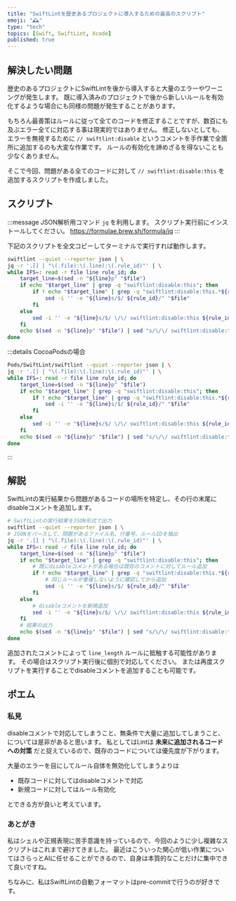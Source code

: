 ```yaml
---
title: "SwiftLintを歴史あるプロジェクトに導入するための最高のスクリプト"
emoji: "🕰️"
type: "tech"
topics: [Swift, SwiftLint, Xcode]
published: true
---
```


## 解決したい問題

歴史のあるプロジェクトにSwiftLintを後から導入すると大量のエラーやワーニングが発生します。
既に導入済みのプロジェクトで後から新しいルールを有効化するような場合にも同様の問題が発生することがあります。

もちろん最善策はルールに従って全てのコードを修正することですが、数百にも及ぶエラー全てに対応する事は現実的ではありません。
修正しないとしても、エラーを無視するために `// swiftlint:disable` というコメントを手作業で全箇所に追加するのも大変な作業です。
ルールの有効化を諦めざるを得ないことも少なくありません。

そこで今回、問題がある全てのコードに対して `// swiftlint:disable:this` を追加するスクリプトを作成しました。

## スクリプト

:::message
JSON解析用コマンド `jq` を利用します。
スクリプト実行前にインストールしてください。
https://formulae.brew.sh/formula/jq
:::

下記のスクリプトを全文コピーしてターミナルで実行すれば動作します。

```sh
swiftlint --quiet --reporter json | \
jq -r '.[] | "\(.file):\(.line):\(.rule_id)"' | \
while IFS=: read -r file line rule_id; do
    target_line=$(sed -n "${line}p" "$file")
    if echo "$target_line" | grep -q "swiftlint:disable:this"; then
        if ! echo "$target_line" | grep -q "swiftlint:disable:this.*${rule_id}"; then
            sed -i '' -e "${line}s/$/ ${rule_id}/" "$file"
        fi
    else
        sed -i '' -e "${line}s/$/ \/\/ swiftlint:disable:this ${rule_id}/" "$file"
    fi
    echo $(sed -n "${line}p" "$file") | sed "s/\/\/ swiftlint:disable:this.*/\x1b[32m&\x1b[0m/"
done
```

:::details CocoaPodsの場合
```sh
Pods/SwiftLint/swiftlint --quiet --reporter json | \
jq -r '.[] | "\(.file):\(.line):\(.rule_id)"' | \
while IFS=: read -r file line rule_id; do
    target_line=$(sed -n "${line}p" "$file")
    if echo "$target_line" | grep -q "swiftlint:disable:this"; then
        if ! echo "$target_line" | grep -q "swiftlint:disable:this.*${rule_id}"; then
            sed -i '' -e "${line}s/$/ ${rule_id}/" "$file"
        fi
    else
        sed -i '' -e "${line}s/$/ \/\/ swiftlint:disable:this ${rule_id}/" "$file"
    fi
    echo $(sed -n "${line}p" "$file") | sed "s/\/\/ swiftlint:disable:this.*/\x1b[32m&\x1b[0m/"
done
```
:::

## 解説

SwiftLintの実行結果から問題があるコードの場所を特定し、その行の末尾にdisableコメントを追加します。

```sh
# SwiftLintの実行結果をJSON形式で出力
swiftlint --quiet --reporter json | \
# JSONをパースして、問題があるファイル名、行番号、ルールIDを抽出
jq -r '.[] | "\(.file):\(.line):\(.rule_id)"' | \
while IFS=: read -r file line rule_id; do
    target_line=$(sed -n "${line}p" "$file")
    if echo "$target_line" | grep -q "swiftlint:disable:this"; then
        # 既にdisableコメントがある場合は既存のコメントに対してルール追加
        if ! echo "$target_line" | grep -q "swiftlint:disable:this.*${rule_id}"; then
            # 同じルールが重複しないように確認してから追加
            sed -i '' -e "${line}s/$/ ${rule_id}/" "$file"
        fi
    else
        # disableコメントを新規追加
        sed -i '' -e "${line}s/$/ \/\/ swiftlint:disable:this ${rule_id}/" "$file"
    fi
    # 結果の出力
    echo $(sed -n "${line}p" "$file") | sed "s/\/\/ swiftlint:disable:this.*/\x1b[32m&\x1b[0m/"
done
```

追加されたコメントによって `line_length` ルールに抵触する可能性があります。
その場合はスクリプト実行後に個別で対応してください。
または再度スクリプトを実行することでdisableコメントを追加することも可能です。

## ポエム

### 私見

disableコメントで対応してしまうこと、無条件で大量に追加してしまうこと、については是非があると思います。
私としてはLintは **未来に追加されるコードへの対策** だと捉えているので、既存のコードについては優先度が下がります。

大量のエラーを目にしてルール自体を無効化してしまうよりは

- 既存コードに対してはdisableコメントで対応
- 新規コードに対してはルール有効化

とできる方が良いと考えています。

### あとがき

私はシェルや正規表現に苦手意識を持っているので、今回のように少し複雑なスクリプトはこれまで避けてきました。
最近はこういった関心が低い作業についてはさらっとAIに任せることができるので、自身は本質的なことだけに集中できて良いですね。

ちなみに、私はSwiftLintの自動フォーマットはpre-commitで行うのが好きです。